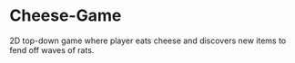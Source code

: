 # Cheese-Game
2D top-down game where player eats cheese and discovers new items to fend off waves of rats.

